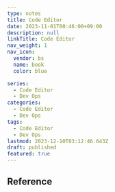 ```yaml
---
type: notes
title: Code Editor
date: 2023-11-01T00:46:00+09:00
description: null
linkTitle: Code Editor
nav_weight: 1
nav_icon:
  vendor: bs
  name: book
  color: blue

series:
  - Code Editor
  - Dev Ops
categories:
  - Code Editor
  - Dev Ops
tags:
  - Code Editor
  - Dev Ops
lastmod: 2023-12-10T03:12:46.643Z
draft: published
featured: true
---
```


## Reference
